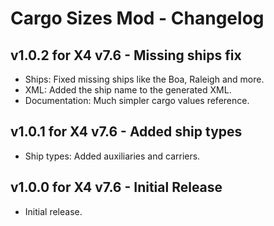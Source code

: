 # Cargo Sizes Mod - Changelog 

## v1.0.2 for X4 v7.6 - Missing ships fix
- Ships: Fixed missing ships like the Boa, Raleigh and more.
- XML: Added the ship name to the generated XML.
- Documentation: Much simpler cargo values reference.

## v1.0.1 for X4 v7.6 - Added ship types
- Ship types: Added auxiliaries and carriers.

## v1.0.0 for X4 v7.6 - Initial Release
- Initial release.
